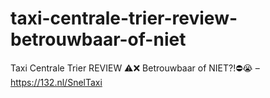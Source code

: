 # taxi-centrale-trier-review-betrouwbaar-of-niet
Taxi Centrale Trier REVIEW ⚠️❌ Betrouwbaar of NIET?!⛔️😭 – https://132.nl/SnelTaxi
